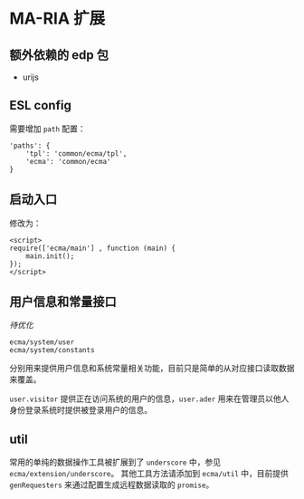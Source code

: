 # MA-RIA 扩展

## 额外依赖的 edp 包

* urijs

## ESL config

需要增加 `path` 配置：

```
'paths': {
    'tpl': 'common/ecma/tpl',
    'ecma': 'common/ecma'
}
```

## 启动入口

修改为：
```
<script>
require(['ecma/main'] , function (main) {
    main.init();
});
</script>
```

## 用户信息和常量接口

*待优化*

    ecma/system/user
    ecma/system/constants

分别用来提供用户信息和系统常量相关功能，目前只是简单的从对应接口读取数据来覆盖。

`user.visitor` 提供正在访问系统的用户的信息，`user.ader` 用来在管理员以他人身份登录系统时提供被登录用户的信息。


## util

常用的单纯的数据操作工具被扩展到了 `underscore` 中，参见 `ecma/extension/underscore`。
其他工具方法请添加到 `ecma/util` 中，目前提供 `genRequesters` 来通过配置生成远程数据读取的 `promise`。